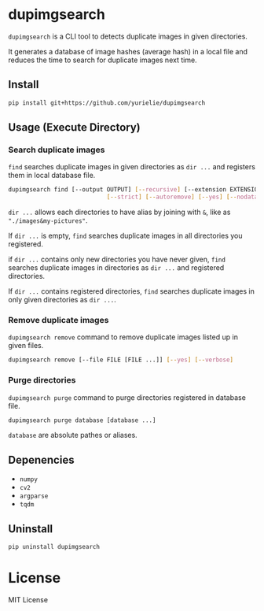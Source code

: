 # dupimgsearch
`dupimgsearch` is a CLI tool to detects duplicate images in given directories.

It generates a database of image hashes (average hash) in a local file and reduces the time to search for duplicate images next time.

## Install

```bash
pip install git+https://github.com/yurielie/dupimgsearch
```

## Usage (Execute Directory)

### Search duplicate images

`find` searches duplicate images in given directories as `dir ...` and registers them in local database file.

```bash
dupimgsearch find [--output OUTPUT] [--recursive] [--extension EXTENSION [EXTENSION ...]] \
                            [--strict] [--autoremove] [--yes] [--nodatabase] [--verbose] [dirs ...]
```

`dir ...` allows each directories to have alias by joining with `&`, like as `"./images&my-pictures"`.

If `dir ...` is empty, `find` searches duplicate images in all directories you registered.

if `dir ...` contains only new directories you have never given, `find` searches duplicate images in directories as `dir ...` and registered directories.

If `dir ...` contains registered directories, `find` searches duplicate images in only given directories as `dir ...`.


### Remove duplicate images

`dupimgsearch remove` command to remove duplicate images listed up in given files.

```bash
dupimgsearch remove [--file FILE [FILE ...]] [--yes] [--verbose]
```

### Purge directories

`dupimgsearch purge` command to purge directories registered in database file.

```bash
dupimgsearch purge database [database ...]
```

`database` are absolute pathes or aliases.

## Depenencies

+ `numpy`
+ `cv2`
+ `argparse`
+ `tqdm`

## Uninstall

```
pip uninstall dupimgsearch
```

# License

MIT License
